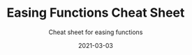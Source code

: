 ---
title: Easing Functions Cheat Sheet
date: 2021-03-03
subtitle: Cheat sheet for easing functions
link: https://easings.net/
image: https://easings.net/card.7e7353a0.jpg
---